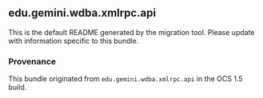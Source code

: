 
## edu.gemini.wdba.xmlrpc.api

This is the default README generated by the migration tool. Please update with information specific to this bundle.

### Provenance

This bundle originated from `edu.gemini.wdba.xmlrpc.api` in the OCS 1.5 build. 